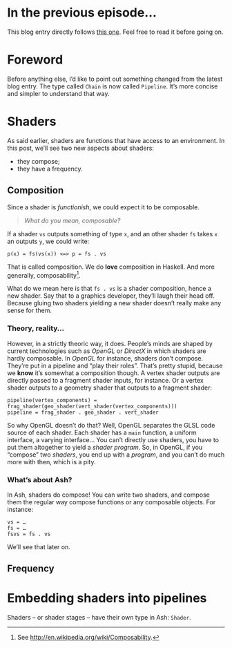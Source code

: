 # In the previous episode…

This blog entry directly follows [this one](http://phaazon.blogspot.co.uk/2014/11/abstracting-over-shader-environment.html). Feel free to read it before going on.

# Foreword

Before anything else, I’d like to point out something changed from the latest blog entry. The type called `Chain` is now called `Pipeline`. It’s more concise and simpler to understand that way.

# Shaders

As said earlier, shaders are functions that have access to an environment. In this post, we’ll see two new aspects about shaders:

  - they compose;
  - they have a frequency.

## Composition

Since a shader is *functionish*, we could expect it to be composable.

> *What do you mean, composable?*

If a shader `vs` outputs something of type `x`, and an other shader `fs` takes `x` an outputs `y`, we could write:

    p(x) = fs(vs(x)) <=> p = fs . vs

That is called composition. We do **love** composition in Haskell. And more generally, composability[^composability].

What do we mean here is that `fs . vs` is a shader composition, hence a new shader. Say that to a graphics developer, they’ll laugh their head off. Because gluing two shaders yielding a new shader doesn’t really make any sense for them.

### Theory, reality…

However, in a strictly theoric way, it does. People’s minds are shaped by current technologies such as *OpenGL* or *DirectX* in which shaders are hardly composable. In *OpenGL* for instance, shaders don’t compose. They’re put in a pipeline and “play their roles”. That’s pretty stupid, because we **know** it’s somewhat a composition though. A vertex shader outputs are directly passed to a fragment shader inputs, for instance. Or a vertex shader outputs to a geometry shader that outputs to a fragment shader:

    pipeline(vertex_components) = frag_shader(geo_shader(vert_shader(vertex_components)))
    pipeline = frag_shader . geo_shader . vert_shader

So why OpenGL doesn’t do that? Well, OpenGL separates the GLSL code source of each shader. Each shader has a `main` function, a uniform interface, a varying interface… You can’t directly use shaders, you have to put them altogether to yield a *shader program*. So, in OpenGL, if you “compose” two *shaders*, you end up with a *program*, and you can’t do much more with then, which is a pity.

### What’s about Ash?

In Ash, shaders do compose! You can write two shaders, and compose them the regular way compose functions or any composable objects. For instance:

```
vs = …
fs = …
fsvs = fs . vs
```

We’ll see that later on.

## Frequency


# Embedding shaders into pipelines

Shaders – or shader stages – have their own type in Ash: `Shader`.



[^composability]: See http://en.wikipedia.org/wiki/Composability.
